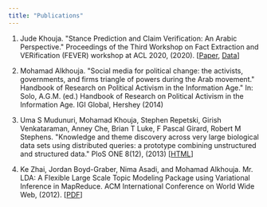 ```yaml
---
title: "Publications"
---
```



1. Jude Khouja. "Stance Prediction and Claim Verification: An Arabic Perspective." Proceedings of the Third Workshop on Fact Extraction and VERification (FEVER) workshop at ACL 2020, (2020). [[Paper](https://www.aclweb.org/anthology/2020.fever-1.2/), [Data](https://github.com/latynt/ans)]

1. Mohamad Alkhouja. "Social media for political change: the activists, governments, and firms triangle of powers during the Arab movement." Handbook of Research on Political Activism in the Information Age." In: Solo, A.G.M. (ed.) Handbook of Research on Political Activism in the Information Age. IGI Global, Hershey (2014)

1. Uma S Mudunuri, Mohamad Khouja, Stephen Repetski, Girish Venkataraman, Anney Che, Brian T Luke, F Pascal Girard, Robert M Stephens. "Knowledge and theme discovery across very large biological data sets using distributed queries: a prototype combining unstructured and structured data." PloS ONE 8(12), (2013) [[HTML](https://journals.plos.org/plosone/article?id=10.1371/journal.pone.0080503)]

1. Ke Zhai, Jordan Boyd-Graber, Nima Asadi, and Mohamad Alkhouja. Mr. LDA: A Flexible Large Scale Topic Modeling Package using Variational Inference in MapReduce. ACM International Conference on World Wide Web, (2012). [[PDF](http://citeseerx.ist.psu.edu/viewdoc/download?doi=10.1.1.642.2336&rep=rep1&type=pdf)]


